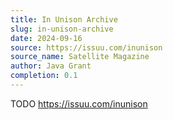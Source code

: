 ```yaml
---
title: In Unison Archive
slug: in-unison-archive
date: 2024-09-16
source: https://issuu.com/inunison
source_name: Satellite Magazine
author: Java Grant
completion: 0.1
---
```


TODO
https://issuu.com/inunison
<script src="/table-of-contents.js"></script>
